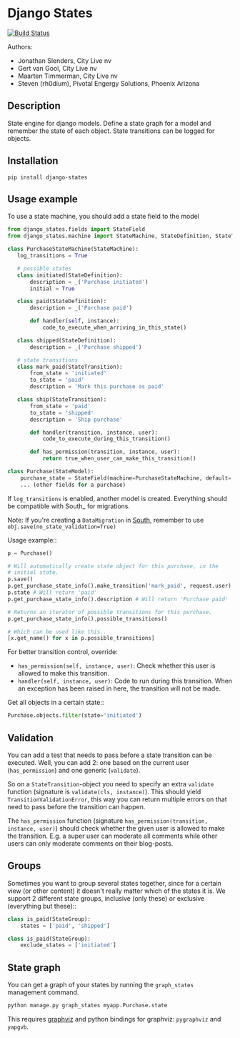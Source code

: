 Django States
=============

[![Build Status](https://travis-ci.org/vikingco/django-states2.svg?branch=fix%2F15403%2Fdebug-in_group-and-add-unittests)](https://travis-ci.org/vikingco/django-states2)

Authors:

* Jonathan Slenders, City Live nv
* Gert van Gool, City Live nv
* Maarten Timmerman, City Live nv
* Steven (rh0dium), Pivotal Engergy Solutions, Phoenix Arizona

Description
-----------

State engine for django models. Define a state graph for a model and
remember the state of each object.  State transitions can be logged for
objects.

Installation
-------------

```
pip install django-states
```

Usage example
-------------

To use a state machine, you should add a state field to the model

```python
from django_states.fields import StateField
from django_states.machine import StateMachine, StateDefinition, StateTransition

class PurchaseStateMachine(StateMachine):
   log_transitions = True

   # possible states
   class initiated(StateDefinition):
       description = _('Purchase initiated')
       initial = True

   class paid(StateDefinition):
       description = _('Purchase paid')

       def handler(self, instance):
           code_to_execute_when_arriving_in_this_state()

   class shipped(StateDefinition):
       description = _('Purchase shipped')

   # state transitions
   class mark_paid(StateTransition):
       from_state = 'initiated'
       to_state = 'paid'
       description = 'Mark this purchase as paid'

   class ship(StateTransition):
       from_state = 'paid'
       to_state = 'shipped'
       description = 'Ship purchase'

       def handler(transition, instance, user):
           code_to_execute_during_this_transition()

       def has_permission(transition, instance, user):
           return true_when_user_can_make_this_transition()

class Purchase(StateModel):
    purchase_state = StateField(machine=PurchaseStateMachine, default='initiated')
    ... (other fields for a purchase)
```


If `log_transitions` is enabled, another model is created. Everything should be
compatible with South_ for migrations.

Note: If you're creating a `DataMigration` in [South](http://south.aeracode.org/),
remember to use `obj.save(no_state_validation=True)`


Usage example::

```python
p = Purchase()

# Will automatically create state object for this purchase, in the
# initial state.
p.save()
p.get_purchase_state_info().make_transition('mark_paid', request.user) # User parameter is optional
p.state # Will return 'paid'
p.get_purchase_state_info().description # Will return 'Purchase paid'

# Returns an iterator of possible transitions for this purchase.
p.get_purchase_state_info().possible_transitions()

# Which can be used like this..
[x.get_name() for x in p.possible_transitions]
```

For better transition control, override:

* `has_permission(self, instance, user)`:
    Check whether this user is allowed to make this transition.
* `handler(self, instance, user)`:
    Code to run during this transition. When an exception has been
    raised in here, the transition will not be made.

Get all objects in a certain state::

```python
Purchase.objects.filter(state='initiated')
```


Validation
----------

You can add a test that needs to pass before a state transition can be
executed. Well, you can add 2: one based on the current user
(`has_permission`) and one generic (`validate`).

So on a `StateTransition`-object you need to specify an extra `validate`
function (signature is `validate(cls, instance)`). This should yield
`TransitionValidationError`, this way you can return multiple errors on
that need to pass before the transition can happen.

The `has_permission` function (signature `has_permission(transition,
instance, user)`) should check whether the given user is allowed to make the
transition. E.g. a super user can moderate all comments while other users can
only moderate comments on their blog-posts.

Groups
------

Sometimes you want to group several states together, since for a certain view
(or other content) it doesn't really matter which of the states it is. We
support 2 different state groups, inclusive (only these) or exclusive
(everything but these)::

```python
class is_paid(StateGroup):
    states = ['paid', 'shipped']

class is_paid(StateGroup):
    exclude_states = ['initiated']
```

State graph
-----------

You can get a graph of your states by running the ``graph_states`` management
command.

```sh
python manage.py graph_states myapp.Purchase.state
```

This requires [graphviz](http://graphviz.org) and python bindings for
graphviz: `pygraphviz` and `yapgvb`.
